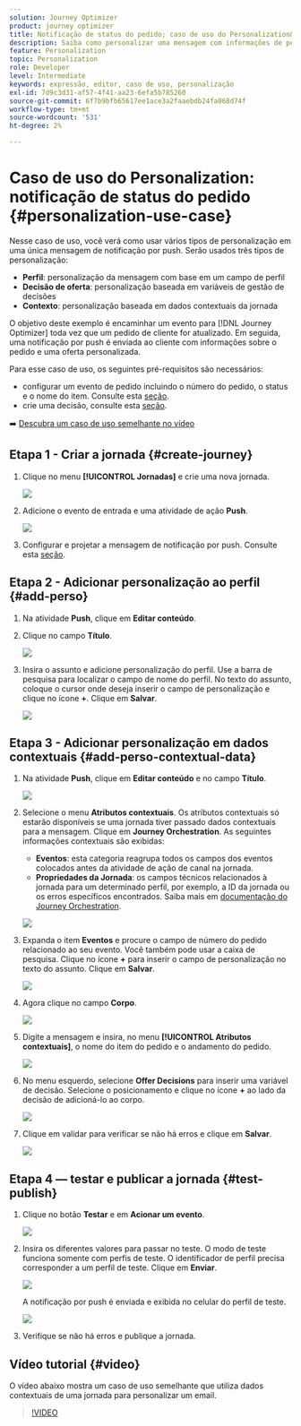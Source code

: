 ```yaml
---
solution: Journey Optimizer
product: journey optimizer
title: Notificação de status do pedido; caso de uso do Personalization&dois pontos
description: Saiba como personalizar uma mensagem com informações de perfil, decisão de oferta e contexto.
feature: Personalization
topic: Personalization
role: Developer
level: Intermediate
keywords: expressão, editor, caso de uso, personalização
exl-id: 7d9c3d31-af57-4f41-aa23-6efa5b785260
source-git-commit: 6f7b9bfb65617ee1ace3a2faaebdb24fa068d74f
workflow-type: tm+mt
source-wordcount: '531'
ht-degree: 2%

---
```


# Caso de uso do Personalization: notificação de status do pedido {#personalization-use-case}

Nesse caso de uso, você verá como usar vários tipos de personalização em uma única mensagem de notificação por push. Serão usados três tipos de personalização:

* **Perfil**: personalização da mensagem com base em um campo de perfil
* **Decisão de oferta**: personalização baseada em variáveis de gestão de decisões
* **Contexto**: personalização baseada em dados contextuais da jornada

O objetivo deste exemplo é encaminhar um evento para [!DNL Journey Optimizer] toda vez que um pedido de cliente for atualizado. Em seguida, uma notificação por push é enviada ao cliente com informações sobre o pedido e uma oferta personalizada.

Para esse caso de uso, os seguintes pré-requisitos são necessários:

* configurar um evento de pedido incluindo o número do pedido, o status e o nome do item. Consulte esta [seção](../event/about-events.md).
* crie uma decisão, consulte esta [seção](../offers/offer-activities/create-offer-activities.md).

➡️ [Descubra um caso de uso semelhante no vídeo](#video)

## Etapa 1 - Criar a jornada {#create-journey}

1. Clique no menu **[!UICONTROL Jornadas]** e crie uma nova jornada.

   ![](assets/perso-uc4.png)

1. Adicione o evento de entrada e uma atividade de ação **Push**.

   ![](assets/perso-uc5.png)

1. Configurar e projetar a mensagem de notificação por push. Consulte esta [seção](../push/create-push.md).

## Etapa 2 - Adicionar personalização ao perfil {#add-perso}

1. Na atividade **Push**, clique em **Editar conteúdo**.

1. Clique no campo **Título**.

   ![](assets/perso-uc2.png)

1. Insira o assunto e adicione personalização do perfil. Use a barra de pesquisa para localizar o campo de nome do perfil. No texto do assunto, coloque o cursor onde deseja inserir o campo de personalização e clique no ícone **+**. Clique em **Salvar**.

   ![](assets/perso-uc3.png)

## Etapa 3 - Adicionar personalização em dados contextuais {#add-perso-contextual-data}

1. Na atividade **Push**, clique em **Editar conteúdo** e no campo **Título**.

   ![](assets/perso-uc9.png)

1. Selecione o menu **Atributos contextuais**. Os atributos contextuais só estarão disponíveis se uma jornada tiver passado dados contextuais para a mensagem. Clique em **Journey Orchestration**. As seguintes informações contextuais são exibidas:

   * **Eventos**: esta categoria reagrupa todos os campos dos eventos colocados antes da atividade de ação de canal na jornada.
   * **Propriedades da Jornada**: os campos técnicos relacionados à jornada para um determinado perfil, por exemplo, a ID da jornada ou os erros específicos encontrados. Saiba mais em [documentação do Journey Orchestration](../building-journeys/expression/journey-properties.md).

   ![](assets/perso-uc10.png)

1. Expanda o item **Eventos** e procure o campo de número do pedido relacionado ao seu evento. Você também pode usar a caixa de pesquisa. Clique no ícone **+** para inserir o campo de personalização no texto do assunto. Clique em **Salvar**.

   ![](assets/perso-uc11.png)

1. Agora clique no campo **Corpo**.

   ![](assets/perso-uc12.png)

1. Digite a mensagem e insira, no menu **[!UICONTROL Atributos contextuais]**, o nome do item do pedido e o andamento do pedido.

   ![](assets/perso-uc13.png)

1. No menu esquerdo, selecione **Offer Decisions** para inserir uma variável de decisão. Selecione o posicionamento e clique no ícone **+** ao lado da decisão de adicioná-lo ao corpo.

   ![](assets/perso-uc14.png)

1. Clique em validar para verificar se não há erros e clique em **Salvar**.

   ![](assets/perso-uc15.png)

## Etapa 4 — testar e publicar a jornada {#test-publish}

1. Clique no botão **Testar** e em **Acionar um evento**.

   ![](assets/perso-uc17.png)

1. Insira os diferentes valores para passar no teste. O modo de teste funciona somente com perfis de teste. O identificador de perfil precisa corresponder a um perfil de teste. Clique em **Enviar**.

   ![](assets/perso-uc18.png)

   A notificação por push é enviada e exibida no celular do perfil de teste.

   ![](assets/perso-uc19.png)

1. Verifique se não há erros e publique a jornada.

## Vídeo tutorial {#video}

O vídeo abaixo mostra um caso de uso semelhante que utiliza dados contextuais de uma jornada para personalizar um email.

>[!VIDEO](https://video.tv.adobe.com/v/3428533?captions=por_br&quality=12)
